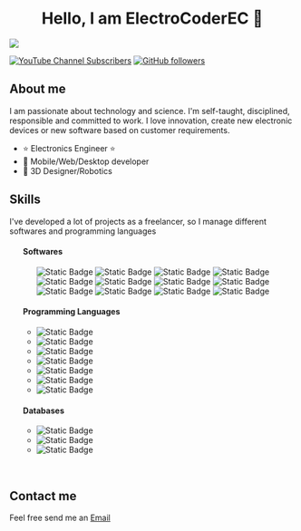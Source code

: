 <div align="center">
<h1 align="center">Hello, I am ElectroCoderEC 👋</h1>
</div>
<img src="https://imgur.com/8fmk3Md.png">



[![YouTube Channel Subscribers](https://img.shields.io/youtube/channel/subscribers/UCSFuCPnuj9d379TgGQ880sw?style=social)](https://youtube.com/sebastiancuenca4482?sub_confirmation=1)
[![GitHub followers](https://img.shields.io/github/followers/ElectroCoderEC?style=social)](https://github.com/ElectroCoderEC)


## About me

I am passionate about technology and science. I'm self-taught, disciplined, responsible and committed to work. I love innovation, create new electronic devices or new software based on customer requirements. 

- ⭐ Electronics Engineer ⭐
- 📲 Mobile/Web/Desktop developer
- 🤖 3D Designer/Robotics



## Skills

I've developed a lot of projects as a freelancer, so I manage different softwares and programming languages  

<ol class="skills-groups-list">
  <div class="skills-group">
    <h4 class="subtitle">Softwares</h4>
    <ul>
      <img alt="Static Badge" src="https://img.shields.io/badge/Arduino-green?style=plastic&logo=arduino">
      <img alt="Static Badge" src="https://img.shields.io/badge/LabVIEW-black?style=plastic&logo=LABVIEW">
      <img alt="Static Badge" src="https://img.shields.io/badge/MATLAB-orange?style=plastic&logo=MATLAB">
      <img alt="Static Badge" src="https://img.shields.io/badge/Unity-black?style=plastic&logo=unity">
      <img alt="Static Badge" src="https://img.shields.io/badge/Node-RED-red?style=plastic&logo=node-red">
      <img alt="Static Badge" src="https://img.shields.io/badge/TIA-PORTAL-purple?style=plastic&logo=siemens">
      <img alt="Static Badge" src="https://img.shields.io/badge/Factory%20I%2FO-black?style=plastic&logo=siemens">     
      <img alt="Static Badge" src="https://img.shields.io/badge/Android%20Studio-blue?style=plastic&logo=android">
      <img alt="Static Badge" src="https://img.shields.io/badge/EAGLE-PCB-brown?style=plastic&logo=eagle">
      <img alt="Static Badge" src="https://img.shields.io/badge/Altium%20Designer-black?style=plastic&logo=altium%20designer">
      <img alt="Static Badge" src="https://img.shields.io/badge/SolidWorks-red?style=plastic&logo=dassaultsystemes">
      <img alt="Static Badge" src="https://img.shields.io/badge/Fusion%20360-orange?style=plastic&logo=autodesk">
    </ul></div>
      
 <div class="skills-group">
   <h4 class="subtitle">Programming Languages</h4>
   <ul>
     <li><img alt="Static Badge" src="https://img.shields.io/badge/Python-white?style=plastic&logo=python"></li>
     <li><img alt="Static Badge" src="https://img.shields.io/badge/C%2B%2B-purple?style=plastic&logo=c%2B%2B"></li>
     <li><img alt="Static Badge" src="https://img.shields.io/badge/Javascript-yellow?style=plastic&logo=javascript"></li>
     <li><img alt="Static Badge" src="https://img.shields.io/badge/C%23-purple?style=plastic&logo=C%23"></li>
     <li><img alt="Static Badge" src="https://img.shields.io/badge/Dart-blue?style=plastic&logo=dart"></li>
     <li><img alt="Static Badge" src="https://img.shields.io/badge/PHP-%236761B6?style=plastic&logo=php"></li>
     <li><img alt="Static Badge" src="https://img.shields.io/badge/Java-White?style=plastic&logo=oracle"></li>
     
   </ul></div>
     
 <div class="skills-group">
   <h4 class="subtitle">Databases</h4>
   <ul>
     <li><img alt="Static Badge" src="https://img.shields.io/badge/Firebase-orange?style=plastic&logo=firebase"></li>
     <li><img alt="Static Badge" src="https://img.shields.io/badge/MongoDB-green?style=plastic&logo=mongodb"></li>
      <li><img alt="Static Badge" src="https://img.shields.io/badge/MySQL-blue?style=plastic&logo=mysql"></li>
   </ul>
 </div>
     
 
 </ol>
                                                                             

<br>

## Contact me

Feel free send me an <a href = "mailto: sebastiancuenca1@gmail.com">Email</a>

<!--
**ElectroCoderEC/ElectroCoderEC** is a ✨ _special_ ✨ repository because its `README.md` (this file) appears on your GitHub profile.

Here are some ideas to get you started:

- 🔭 I’m currently working on ...
- 🌱 I’m currently learning ...
- 👯 I’m looking to collaborate on ...
- 🤔 I’m looking for help with ...
- 💬 Ask me about ...
- 📫 How to reach me: ...
- 😄 Pronouns: ...
- ⚡ Fun fact: ...
-->
